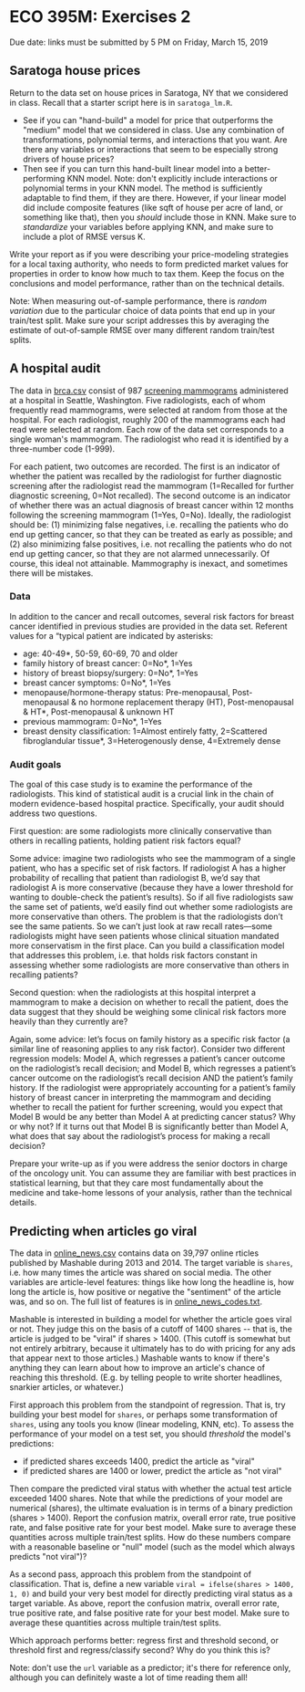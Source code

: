 # ECO 395M: Exercises 2

Due date: links must be submitted by 5 PM on Friday, March 15, 2019  

## Saratoga house prices

Return to the data set on house prices in Saratoga, NY that we considered in class.  Recall that a starter script here is in `saratoga_lm.R`.  

- See if you can "hand-build" a model for price that outperforms the "medium" model that we considered in class.  Use any combination of transformations, polynomial terms, and interactions that you want.  Are there any variables or interactions that seem to be especially strong drivers of house prices?  
- Then see if you can turn this hand-built linear model into a better-performing KNN model.  Note: don't explicitly include interactions or polynomial terms in your KNN model.  The method is sufficiently adaptable to find them, if they are there.  However, if your linear model did include composite features (like sqft of house per acre of land, or something like that), then you _should_ include those in KNN.  Make sure to _standardize_ your variables before applying KNN, and make sure to include a plot of RMSE versus K.   

Write your report as if you were describing your price-modeling strategies for a local taxing authority, who needs to form predicted market values for properties in order to know how much to tax them.  Keep the focus on the conclusions and model performance, rather than on the technical details.  

Note: When measuring out-of-sample performance, there is _random variation_ due to the particular choice of data points that end up in your train/test split.  Make sure your script addresses this by averaging the estimate of out-of-sample RMSE over many different random train/test splits.   


## A hospital audit

The data in [brca.csv](../data/brca.csv) consist of 987 [screening mammograms](https://www.nlm.nih.gov/medlineplus/mammography.html) administered at a hospital in Seattle, Washington. Five radiologists, each of whom frequently read mammograms, were selected at random from those at the hospital. For each radiologist, roughly 200 of the mammograms each had read were selected at random. Each row of the data set corresponds to a single woman's mammogram.  The radiologist who read it is identified by a three-number code (1-999).

For each patient, two outcomes are recorded.  The first is an indicator of whether the patient was recalled by the radiologist for further diagnostic screening after the radiologist read the mammogram (1=Recalled for further diagnostic screening, 0=Not recalled).  The second outcome is an indicator of whether there was an actual diagnosis of breast cancer within 12 months following the screening mammogram (1=Yes, 0=No).   Ideally, the radiologist should be: (1) minimizing false negatives, i.e. recalling the patients who do end up getting cancer, so that they can be treated as early as possible; and (2) also minimizing false positives, i.e. not recalling the patients who do not end up getting cancer, so that they are not alarmed unnecessarily.  Of course, this ideal not attainable.  Mammography is inexact, and sometimes there will be mistakes.

### Data

In addition to the cancer and recall outcomes, several risk factors for breast cancer identified in previous studies are provided in the data set. Referent values for a “typical patient are indicated by asterisks:
- age: 40-49*, 50-59, 60-69, 70 and older  
- family history of breast cancer: 0=No*, 1=Yes  
- history of breast biopsy/surgery: 0=No*, 1=Yes  
- breast cancer symptoms: 0=No*, 1=Yes  
- menopause/hormone-therapy status: Pre-menopausal, Post-menopausal & no hormone replacement
therapy (HT), Post-menopausal & HT*, Post-menopausal & unknown HT  
- previous mammogram: 0=No*, 1=Yes  
- breast density classification: 1=Almost entirely fatty, 2=Scattered fibroglandular tissue*, 3=Heterogenously dense, 4=Extremely dense  


### Audit goals

The goal of this case study is to examine the performance of the radiologists. This kind of statistical audit is a crucial link in the chain of modern evidence-based hospital practice. Specifically, your audit should address two questions.

First question: are some radiologists more clinically conservative than others in recalling patients, holding patient risk factors equal?

Some advice: imagine two radiologists who see the mammogram of a single patient, who has a specific set of risk factors. If radiologist A has a higher probability of recalling that patient than radiologist B, we’d say that radiologist A is more conservative (because they have a lower threshold for wanting to double-check the patient’s results). So if all five radiologists saw the same set of patients, we’d easily find out whether some radiologists are more conservative than others.  The problem is that the radiologists don’t see the same patients. So we can’t just look at raw recall rates—some radiologists might have seen patients whose clinical situation mandated more conservatism in the first place. Can you build a classification model that addresses this problem, i.e. that holds risk factors constant in assessing whether some radiologists are more conservative than others in recalling patients?

Second question: when the radiologists at this hospital interpret a mammogram to make a decision on whether to recall the patient, does the data suggest that they should be weighing some clinical risk factors more heavily than they currently are?

Again, some advice: let’s focus on family history as a specific risk factor (a similar line of reasoning applies to any risk factor). Consider two different regression models: Model A, which regresses a patient’s cancer outcome on the radiologist’s recall decision; and Model B, which regresses a patient’s cancer outcome on the radiologist’s recall decision AND the patient’s family history. If the radiologist were appropriately accounting for a patient’s family history of breast cancer in interpreting the mammogram and deciding whether to recall the patient for further screening, would you expect that Model B would be any better than Model A at predicting cancer status? Why or why not? If it turns out that Model B is significantly better than Model A, what does that say about the radiologist’s process for making a recall decision?

Prepare your write-up as if you were address the senior doctors in charge of the oncology unit.  You can assume they are familiar with best practices in statistical learning, but that they care most fundamentally about the medicine and take-home lessons of your analysis, rather than the technical details.  


## Predicting when articles go viral

The data in [online_news.csv](../data/online_news.csv) contains data on 39,797 online rticles published by Mashable during 2013 and 2014.  The target variable is `shares`, i.e. how many times the article was shared on social media.  The other variables are article-level features: things like how long the headline is, how long the article is, how positive or negative the "sentiment" of the article was, and so on.  The full list of features is in [online_news_codes.txt](../data/online_news_codes.txt).  

Mashable is interested in building a model for whether the article goes viral or not.  They judge this on the basis of a cutoff of 1400 shares -- that is, the article is judged to be "viral" if shares > 1400.  (This cutoff is somewhat but not entirely arbitrary, because it ultimately has to do with pricing for any ads that appear next to those articles.)  Mashable wants to know if there's anything they can learn about how to improve an article's chance of reaching this threshold.  (E.g. by telling people to write shorter headlines, snarkier articles, or whatever.)  

First approach this problem from the standpoint of regression.  That is, try building your best model for `shares`, or perhaps some transformation of `shares`, using any tools you know (linear modeling, KNN, etc).  To assess the performance of your model on a test set, you should _threshold_ the model's predictions:
- if predicted shares exceeds 1400, predict the article as "viral"
- if predicted shares are 1400 or lower, predict the article as "not viral"

Then compare the predicted viral status with whether the actual test article exceeded 1400 shares.  Note that while the predictions of your model are numerical (shares), the ultimate evaluation is in terms of a binary prediction (shares > 1400).  Report the confusion matrix, overall error rate, true positive rate, and false positive rate for your best model.  Make sure to average these quantities across multiple train/test splits.  How do these numbers compare with a reasonable baseline or "null" model (such as the model which always predicts "not viral")?  

As a second pass, approach this problem from the standpoint of classification.  That is, define a new variable `viral = ifelse(shares > 1400, 1, 0)` and build your very best model for directly predicting viral status as a target variable.  As above, report the confusion matrix, overall error rate, true positive rate, and false positive rate for your best model.  Make sure to average these quantities across multiple train/test splits. 

Which approach performs better: regress first and threshold second, or threshold first and regress/classify second?  Why do you think this is?

Note: don't use the `url` variable as a predictor; it's there for reference only, although you can definitely waste a lot of time reading them all!  





